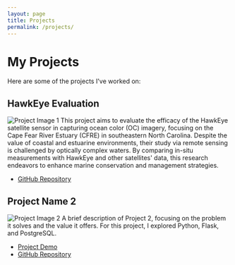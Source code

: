 ```yaml
---
layout: page
title: Projects
permalink: /projects/
---
```


# My Projects

Here are some of the projects I've worked on:

## HawkEye Evaluation
![Project Image 1](/path/to/image.jpg)
This project aims to evaluate the efficacy of the HawkEye satellite sensor in capturing ocean color (OC) imagery, focusing on the Cape Fear River Estuary (CFRE) in southeastern North Carolina. Despite the value of coastal and estuarine environments, their study via remote sensing is challenged by optically complex waters. By comparing in-situ measurements with HawkEye and other satellites' data, this research endeavors to enhance marine conservation and management strategies.

- [GitHub Repository](https://github.com/COAST-Lab/HawkEye_Evaluation)

## Project Name 2
![Project Image 2](/path/to/image2.jpg)
A brief description of Project 2, focusing on the problem it solves and the value it offers. For this project, I explored Python, Flask, and PostgreSQL.

- [Project Demo](#)
- [GitHub Repository](#)
